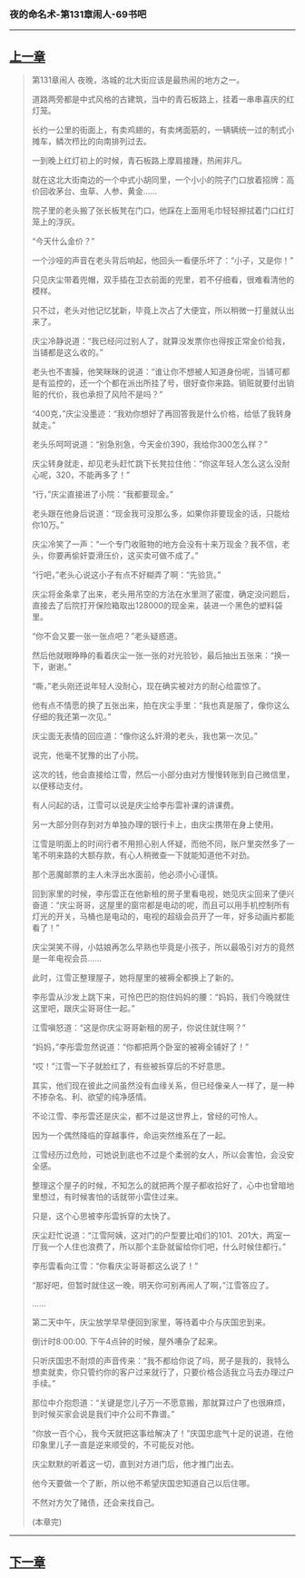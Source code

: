### 夜的命名术-第131章闹人-69书吧

--------
[上一章](./da6537685d51ed1e2b9a4511d2f70cd1.md)
--------


>
>
>
>第131章闹人
>夜晚，洛城的北大街应该是最热闹的地方之一。
>
>道路两旁都是中式风格的古建筑，当中的青石板路上，挂着一串串喜庆的红灯笼。
>
>长约一公里的街面上，有卖鸡翅的，有卖烤面筋的，一辆辆统一过的制式小摊车，鳞次栉比的向南排列过去。
>
>一到晚上红灯初上的时候，青石板路上摩肩接踵，热闹非凡。
>
>就在这北大街南边的一个中式小胡同里，一个小小的院子门口放着招牌：高价回收茅台、虫草、人参、黄金……
>
>院子里的老头搬了张长板凳在门口，他踩在上面用毛巾轻轻擦拭着门口红灯笼上的浮灰。
>
>“今天什么金价？”
>
>一个沙哑的声音在老头背后响起，他回头一看便乐坏了：“小子，又是你！”
>
>只见庆尘带着兜帽，双手插在卫衣前面的兜里，若不仔细看，很难看清他的模样。
>
>只不过，老头对他记忆犹新，毕竟上次占了大便宜，所以稍微一打量就认出来了。
>
>庆尘冷静说道：“我已经问过别人了，就算没发票你也得按正常金价给我，当铺都是这么收的。”
>
>老头也不害臊，他笑眯眯的说道：“谁让你不想被人知道身份呢，当铺可都是有监控的，还一个个都在派出所挂了号，很好查你来路。销赃就要付出销赃的代价，我也承担了风险不是吗？”
>
>“400克，”庆尘没墨迹：“我劝你想好了再回答我是什么价格，给低了我转身就走。”
>
>老头乐呵呵说道：“别急别急，今天金价390，我给你300怎么样？”
>
>庆尘转身就走，却见老头赶忙跳下长凳拉住他：“你这年轻人怎么这么没耐心呢，320，不能再多了！”
>
>“行，”庆尘直接进了小院：“我都要现金。”
>
>老头跟在他身后说道：“现金我可没那么多，如果你非要现金的话，只能给你10万。”
>
>庆尘冷笑了一声：“一个专门收赃物的地方会没有十来万现金？我不信，老头，你要再偷奸耍滑压价，这买卖可做不成了。”
>
>“行吧，”老头心说这小子有点不好糊弄了啊：“先验货。”
>
>庆尘将金条拿了出来，老头用吊空的方法在水里测了密度，确定没问题后，直接去了后院打开保险箱取出128000的现金来，装进一个黑色的塑料袋里。
>
>“你不会又要一张一张点吧？”老头疑惑道。
>
>然后他就眼睁睁的看着庆尘一张一张的对光验钞，最后抽出五张来：“换一下，谢谢。”
>
>“嘶，”老头刚还说年轻人没耐心，现在确实被对方的耐心给震惊了。
>
>他有点不情愿的换了五张出来，拍在庆尘手里：“我也真是服了，像你这么仔细的我还第一次见。”
>
>庆尘面无表情的回应道：“像你这么奸滑的老头，我也第一次见。”
>
>说完，他毫不犹豫的出了小院。
>
>这次的钱，他会直接给江雪，然后一小部分由对方慢慢转账到自己微信里，以便移动支付。
>
>有人问起的话，江雪可以说是庆尘给李彤雲补课的讲课费。
>
>另一大部分则存到对方单独办理的银行卡上，由庆尘携带在身上使用。
>
>江雪是明面上的时间行者不用担心别人怀疑，而他不同，账户里突然多了一笔不明来路的大额存款，有心人稍微查一下就能知道他不对劲。
>
>那个恶魔邮票的主人未浮出水面前，他必须小心谨慎。
>
>回到家里的时候，李彤雲正在他新租的房子里看电视，她见庆尘回来了便兴奋道：“庆尘哥哥，这屋里的窗帘都是电动的呢，而且可以用手机控制所有灯光的开关，马桶也是电动的，电视的超级会员开了一年，好多动画片都能看了！”
>
>庆尘哭笑不得，小姑娘再怎么早熟也毕竟是小孩子，所以最吸引对方的竟然是一年电视会员……
>
>此时，江雪正整理屋子，她将屋里的被褥全都换上了新的。
>
>李彤雲从沙发上跳下来，可怜巴巴的抱住妈妈的腰：“妈妈，我们今晚就住这里吧，跟庆尘哥哥住一起。”
>
>江雪嗔怒道：“这是你庆尘哥哥新租的房子，你说住就住啊？”
>
>“妈妈，”李彤雲忽然说道：“你都把两个卧室的被褥全铺好了！”
>
>“哎！”江雪一下子就脸红了，有些被拆穿后的不好意思。
>
>其实，他们现在彼此之间虽然没有血缘关系，但已经像亲人一样了，是一种不掺杂名、利、欲望的纯净感情。
>
>不论江雪、李彤雲还是庆尘，都不过是这世界上，曾经的可怜人。
>
>因为一个偶然降临的穿越事件，命运突然维系在了一起。
>
>江雪经历过危险，可她说到底也不过是个柔弱的女人，所以会害怕，会没安全感。
>
>整理这个屋子的时候，不知怎么的就把两个屋子都收拾好了，心中也曾暗地里想过，有时候害怕的话就带小雲住过来。
>
>只是，这个心思被李彤雲拆穿的太快了。
>
>庆尘赶忙说道：“江雪阿姨，这对门的户型要比咱们的101、201大，两室一厅我一个人住也浪费了，所以那个主卧就留给你们吧，什么时候住都行。”
>
>李彤雲看向江雪：“你看庆尘哥哥都这么说了！”
>
>“那好吧，但暂时就住这一晚，明天你可别再闹人了啊，”江雪答应了。
>
>……
>
>第二天中午，庆尘放学早早便回到家里，等待着中介与庆国忠到来。
>
>倒计时8:00:00.
>下午4点钟的时候，屋外嘈杂了起来。
>
>只听庆国忠不耐烦的声音传来：“我不都给你说了吗，房子是我的，我特么想卖就卖，你只管约你的客户过来就行了，只要价格合适我立马去办理过户手续。”
>
>那位中介抱怨道：“关键是您儿子万一不愿意搬，那就算过户了也很麻烦，到时候买家会说是我们中介公司不靠谱。”
>
>“你放一百个心，我今天就把这事给解决了！”庆国忠底气十足的说道，在他印象里儿子一直是逆来顺受的，不可能反对他。
>
>庆尘默默的听着这一切，直到对方进门后，他才推门出去。
>
>他今天要做一个了断，所以他不希望庆国忠知道自己以后住哪。
>
>不然对方欠了赌债，还会来找自己。
>
>(本章完)
>
>

--------
[下一章](./65029f17a7e66a9cfb531e3a62cea02c.md)
--------

